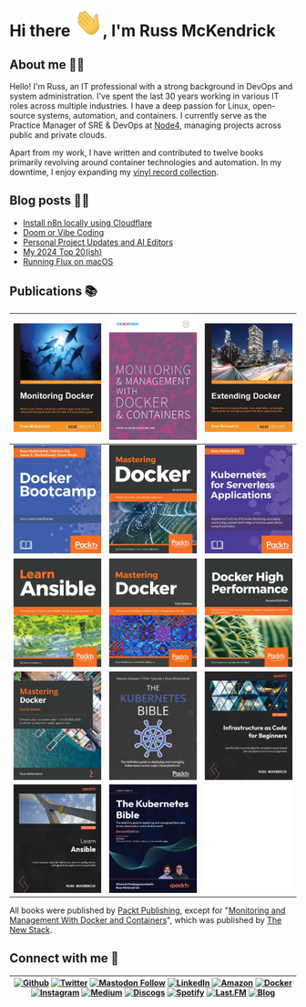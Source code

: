 # Hi there <img src="https://raw.githubusercontent.com/russmckendrick/russmckendrick/master/img/wave.gif" width="50" height="50" alt="Hello there">, I'm Russ McKendrick

## About me 🙎‍♂️
Hello! I'm Russ, an IT professional with a strong background in DevOps and system administration. I've spent the last 30 years working in various IT roles across multiple industries. I have a deep passion for Linux, open-source systems, automation, and containers. I currently serve as the Practice Manager of SRE & DevOps at [Node4](https://www.node4.co.uk/), managing projects across public and private clouds.

Apart from my work, I have written and contributed to twelve books primarily revolving around container technologies and automation. In my downtime, I enjoy expanding my [vinyl record collection](https://www.russ.fm/).

## Blog posts 🧑‍💻
<!-- BLOG-POST-LIST:START -->
- [Install n8n locally using Cloudflare](https://www.russ.cloud/2025/10/04/install-n8n-locally-using-cloudflare/)
- [Doom or Vibe Coding](https://www.russ.cloud/2025/05/26/doom-or-vibe-coding/)
- [Personal Project Updates and AI Editors](https://www.russ.cloud/2025/01/12/personal-project-updates-and-ai-editors/)
- [My 2024 Top 20&lpar;ish&rpar;](https://www.russ.cloud/2024/12/27/my-2024-top-20ish/)
- [Running Flux on macOS](https://www.russ.cloud/2024/11/24/running-flux-on-macos/)
<!-- BLOG-POST-LIST:END -->

## Publications 📚

| <a href="https://www.packtpub.com/virtualization-and-cloud/monitoring-docker/"><img src="https://raw.githubusercontent.com/russmckendrick/russmckendrick/master/img/02.jpg" width="250"/></a> | <a href="https://thenewstack.io/ebooks/docker-and-containers/monitoring-management-docker-containers/"><img src="https://raw.githubusercontent.com/russmckendrick/russmckendrick/master/img/01.png" width="250"/></a> | <a href="https://www.packtpub.com/networking-and-servers/extending-docker/"><img src="https://raw.githubusercontent.com/russmckendrick/russmckendrick/master/img/03.jpg" width="250"/></a> |
|:---:|:---:|:---:|
| <img src="https://raw.githubusercontent.com/russmckendrick/russmckendrick/master/img/04.jpg" width="250"/> | <img src="https://raw.githubusercontent.com/russmckendrick/russmckendrick/master/img/05.jpg" width="250"/> | <a href="https://www.packtpub.com/product/kubernetes-for-serverless-applications/9781788620376"><img src="https://raw.githubusercontent.com/russmckendrick/russmckendrick/master/img/06.jpg" width="250"/></a> |
| <a href="https://www.packtpub.com/virtualization-and-cloud/learn-ansible/"><img src="https://raw.githubusercontent.com/russmckendrick/russmckendrick/master/img/07.png" width="250"/></a> | <img src="https://raw.githubusercontent.com/russmckendrick/russmckendrick/master/img/08.jpg" width="250"/> | <a href="https://www.packtpub.com/networking-and-servers/docker-high-performance-second-edition/"><img src="https://raw.githubusercontent.com/russmckendrick/russmckendrick/master/img/09.png" width="250"/></a> |
| <a href="https://www.packtpub.com/gb/cloud-networking/mastering-docker-fourth-edition/"><img src="https://raw.githubusercontent.com/russmckendrick/russmckendrick/master/img/10.jpg" width="250"/></a> | <a href="https://www.packtpub.com/product/the-kubernetes-bible/"><img src="https://raw.githubusercontent.com/russmckendrick/russmckendrick/master/img/11.png" width="250"/></a> | <a href="https://www.packtpub.com/product/infrastructure-as-code-for-beginners/9781837631636"><img src="https://raw.githubusercontent.com/russmckendrick/russmckendrick/master/img/12.jpg" width="250"/></a> |
| <a href="https://www.packtpub.com/product/learn-ansible-second-edition/9781835088913"><img src="https://raw.githubusercontent.com/russmckendrick/russmckendrick/master/img/13.jpg" width="250"/></a> | <a href="https://www.packtpub.com/en-gb/product/the-kubernetes-bible-9781835468241"><img src="https://raw.githubusercontent.com/russmckendrick/russmckendrick/master/img/14.jpg" width="250"/></a> | <img src="https://raw.githubusercontent.com/russmckendrick/russmckendrick/master/img/blank.png" width="250"/> |

All books were published by [Packt Publishing](https://www.packtpub.com/), except for "[Monitoring and Management With Docker and Containers](https://thenewstack.io/identifying-collecting-container-data/)", which was published by [The New Stack](https://thenewstack.io/).

## Connect with me 📨
|[![Github](https://img.shields.io/badge/-Github-000?style=flat&logo=Github&logoColor=white)](https://github.com/russmckendrick) [![Twitter](https://img.shields.io/badge/-Twitter-1da1f2?style=flat&logo=Twitter&logoColor=white)](https://twitter.com/russmckendrick/) [![Mastodon Follow](https://img.shields.io/mastodon/follow/109285992453842904?domain=https%3A%2F%2Fsocial.mckendrick.io)](https://social.mckendrick.io/@russ) [![LinkedIn](https://img.shields.io/badge/-LinkedIn-0077b5?style=flat&logo=Linkedin&logoColor=white)](https://www.linkedin.com/in/russmckendrick/) [![Amazon](https://img.shields.io/badge/-Amazon-ff9900?style=flat&logo=Amazon&logoColor=white)](https://www.amazon.com/author/russmckendrick) [![Docker](https://img.shields.io/badge/-Docker-0db7ed?style=flat&labelColor=0db7ed&logo=docker&logoColor=white)](https://hub.docker.com/u/russmckendrick/) [![Instagram](https://img.shields.io/badge/-Instagram-e1306c?style=flat&labelColor=e1306c&logo=Instagram&logoColor=white)](https://www.instagram.com/russmckendrick/) [![Medium](https://img.shields.io/badge/-Medium-00ab6c?style=flat&labelColor=00ab6c&logo=Medium&logoColor=white)](https://russmckendrick.medium.com/) [![Discogs](https://img.shields.io/badge/-Discogs-333333?style=flat&labelColor=333333&logo=Discogs&logoColor=white)](https://www.discogs.com/user/russmckend/collection?header=1) [![Spotify](https://img.shields.io/badge/-Spotify-1db954?style=flat&labelColor=1db954&logo=Spotify&logoColor=white)](https://open.spotify.com/user/russmckendrick) [![Last.FM](https://img.shields.io/badge/-Last.FM-D51007?style=flat&labelColor=D51007&logo=Last.FM&logoColor=white)](https://www.last.fm/user/RussMckendrick) [![Blog](https://img.shields.io/badge/-Blog-738A94?style=flat&labelColor=738A94&logo=Ghost&logoColor=white)](https://www.russ.cloud/) |
|:------:|
